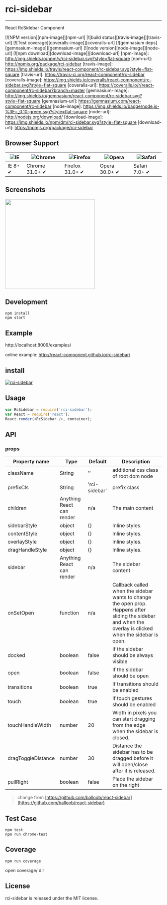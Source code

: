 # rci-sidebar
---

React RcSidebar Component


[![NPM version][npm-image]][npm-url]
[![build status][travis-image]][travis-url]
[![Test coverage][coveralls-image]][coveralls-url]
[![gemnasium deps][gemnasium-image]][gemnasium-url]
[![node version][node-image]][node-url]
[![npm download][download-image]][download-url]
[npm-image]: http://img.shields.io/npm/v/rci-sidebar.svg?style=flat-square
[npm-url]: http://npmjs.org/package/rci-sidebar
[travis-image]: https://img.shields.io/travis/react-component/rc-sidebar.svg?style=flat-square
[travis-url]: https://travis-ci.org/react-component/rc-sidebar
[coveralls-image]: https://img.shields.io/coveralls/react-component/rc-sidebar.svg?style=flat-square
[coveralls-url]: https://coveralls.io/r/react-component/rc-sidebar?branch=master
[gemnasium-image]: http://img.shields.io/gemnasium/react-component/rc-sidebar.svg?style=flat-square
[gemnasium-url]: https://gemnasium.com/react-component/rc-sidebar
[node-image]: https://img.shields.io/badge/node.js-%3E=_0.10-green.svg?style=flat-square
[node-url]: http://nodejs.org/download/
[download-image]: https://img.shields.io/npm/dm/rci-sidebar.svg?style=flat-square
[download-url]: https://npmjs.org/package/rci-sidebar


## Browser Support

|![IE](https://raw.github.com/alrra/browser-logos/master/internet-explorer/internet-explorer_48x48.png) | ![Chrome](https://raw.github.com/alrra/browser-logos/master/chrome/chrome_48x48.png) | ![Firefox](https://raw.github.com/alrra/browser-logos/master/firefox/firefox_48x48.png) | ![Opera](https://raw.github.com/alrra/browser-logos/master/opera/opera_48x48.png) | ![Safari](https://raw.github.com/alrra/browser-logos/master/safari/safari_48x48.png)|
| --- | --- | --- | --- | --- |
| IE 8+ ✔ | Chrome 31.0+ ✔ | Firefox 31.0+ ✔ | Opera 30.0+ ✔ | Safari 7.0+ ✔ |

## Screenshots

<img src="" width="288"/>


## Development

```
npm install
npm start
```

## Example

http://localhost:8009/examples/

online example: http://react-component.github.io/rc-sidebar/


## install

[![rci-sidebar](https://nodei.co/npm/rci-sidebar.png)](https://npmjs.org/package/rci-sidebar)


## Usage

```js
var RcSidebar = require('rci-sidebar');
var React = require('react');
React.render(<RcSidebar />, container);
```

## API

### props

| Property name | Type | Default | Description |
|---------------|------|---------|-------------|
| className | String | '' | additional css class of root dom node |
| prefixCls | String | 'rci-sidebar' | prefix class |
| children | Anything React can render | n/a | The main content |
| sidebarStyle | object | {} | Inline styles. |
| contentStyle | object | {} | Inline styles. |
| overlayStyle | object | {} | Inline styles. |
| dragHandleStyle | object | {} | Inline styles. |
| sidebar | Anything React can render | n/a | The sidebar content |
| onSetOpen | function | n/a | Callback called when the sidebar wants to change the open prop. Happens after sliding the sidebar and when the overlay is clicked when the sidebar is open. |
| docked | boolean | false | If the sidebar should be always visible |
| open | boolean | false | If the sidebar should be open |
| transitions | boolean | true | If transitions should be enabled |
| touch | boolean | true | If touch gestures should be enabled |
| touchHandleWidth | number | 20 | Width in pixels you can start dragging from the edge when the sidebar is closed. |
| dragToggleDistance | number | 30 | Distance the sidebar has to be dragged before it will open/close after it is released. |
| pullRight | boolean | false | Place the sidebar on the right |

> change from [https://github.com/balloob/react-sidebar](https://github.com/balloob/react-sidebar)

## Test Case

```
npm test
npm run chrome-test
```

## Coverage

```
npm run coverage
```

open coverage/ dir

## License

rci-sidebar is released under the MIT license.
